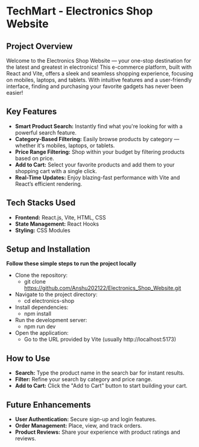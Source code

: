 # TechMart - Electronics Shop Website

## Project Overview
Welcome to the Electronics Shop Website — your one-stop destination for the latest and greatest in electronics! This e-commerce platform, built with React and Vite, offers a sleek and seamless shopping experience, focusing on mobiles, laptops, and tablets. With intuitive features and a user-friendly interface, finding and purchasing your favorite gadgets has never been easier!


## Key Features

* **Smart Product Search:** Instantly find what you're looking for with a powerful search feature.
* **Category-Based Filtering:** Easily browse products by category — whether it's mobiles, laptops, or tablets.
* **Price Range Filtering:** Shop within your budget by filtering products based on price.
* **Add to Cart:** Select your favorite products and add them to your shopping cart with a single click.
* **Real-Time Updates:** Enjoy blazing-fast performance with Vite and React’s efficient rendering.


## Tech Stacks Used

* **Frontend:** React.js, Vite, HTML, CSS
* **State Management:** React Hooks
* **Styling:** CSS Modules
    

## Setup and Installation

**Follow these simple steps to run the project locally**
* Clone the repository:
  - git clone https://github.com/Anshu202122/Electronics_Shop_Website.git
* Navigate to the project directory:
  - cd electronics-shop
* Install dependencies:
  - npm install
* Run the development server:
  - npm run dev
* Open the application:
  - Go to the URL provided by Vite (usually http://localhost:5173)


## How to Use

* **Search:** Type the product name in the search bar for instant results.
* **Filter:** Refine your search by category and price range.
* **Add to Cart:** Click the "Add to Cart" button to start building your cart.


## Future Enhancements

* **User Authentication:** Secure sign-up and login features.
* **Order Management:** Place, view, and track orders.
* **Product Reviews:** Share your experience with product ratings and reviews.
